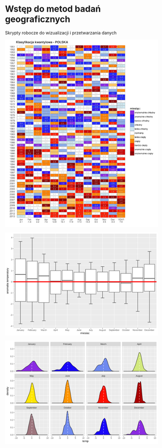 # Wstęp do metod badań geograficznych

Skrypty robocze do wizualizacji i przetwarzania danych

![Klasyfikacja kwantylowa temperatur miesięcznych w Polsce - źródło danych meteorologicznych IMGW-PIB](dywan_kwantylowa.svg)

![rozklad temperatur w PL](boxplot.svg)

![klasyfikacja miesięcznych anomalii temperatury powietrza](polygon.svg)